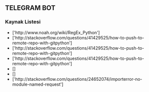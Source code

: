  ## TELEGRAM BOT 
 
<h3>Kaynak Listesi</h3> 
 <ul>
<li>['http://www.noah.org/wiki/RegEx_Python']</li><li>['http://stackoverflow.com/questions/41429525/how-to-push-to-remote-repo-with-gitpython']</li><li>['http://stackoverflow.com/questions/41429525/how-to-push-to-remote-repo-with-gitpython']</li><li>['http://stackoverflow.com/questions/41429525/how-to-push-to-remote-repo-with-gitpython']</li><li>[]</li><li>[]</li><li>['http://stackoverflow.com/questions/24652074/importerror-no-module-named-request']</li>